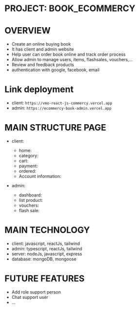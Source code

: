 # PROJECT: BOOK_ECOMMERCY

# OVERVIEW

- Create an online buying book
- It has client and admin website
- Help user can order book online and track order
  process
- Allow admin to manage users, items, flashsales,
  vouchers,...
- Review and feedback products
- authentication with google, facebook, email


# Link deployment

- client: `https://vmo-react-js-commercy.vercel.app`
- admin: `https://ecommercy-book-admin.vercel.app`

# MAIN STRUCTURE PAGE

- client: 
  + home:
  + category:
  + cart:
  + payment:
  + ordered:
  + Account information:

- admin: 
  + dashboard:
  + list product:
  + vouchers:
  + flash sale:


# MAIN TECHNOLOGY

- client: javascript, reactJs, tailwind
- admin: typescript, reactJs, tailwind
- server: nodeJs, javascript, express
- database: mongoDB, mongoose

# FUTURE FEATURES

- Add role support person
- Chat support user
- ...
